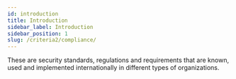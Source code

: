 ```yaml
---
id: introduction
title: Introduction
sidebar_label: Introduction
sidebar_position: 1
slug: /criteria2/compliance/
---
```


These are security standards,
regulations and requirements
that are known, used and implemented internationally
in different types of organizations.
